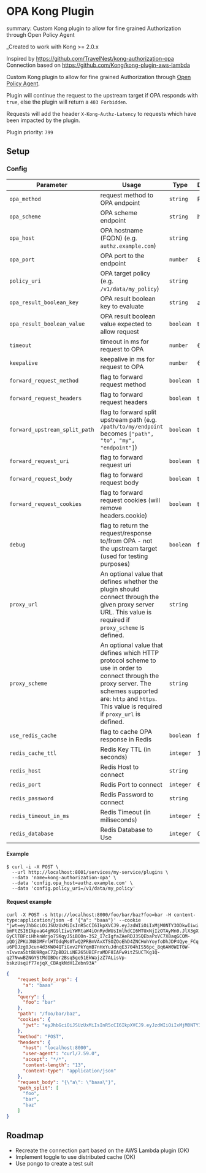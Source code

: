 # OPA Kong Plugin
summary: Custom Kong plugin to allow for fine grained Authorization through Open Policy Agent

_Created to work with Kong >= 2.0.x

Inspired by https://github.com/TravelNest/kong-authorization-opa  
Connection based on https://github.com/Kong/kong-plugin-aws-lambda

Custom Kong plugin to allow for fine grained Authorization through [Open Policy Agent](https://www.openpolicyagent.org/).

Plugin will continue the request to the upstream target if OPA responds with `true`, else the plugin will return a `403 Forbidden`.

Requests will add the header `X-Kong-Authz-Latency` to requests which have been impacted by the plugin.

Plugin priority: `799`

## Setup

### Config
|Parameter                    | Usage                                                                                                       | Type    | Default |
|-----------------------------|-------------------------------------------------------------------------------------------------------------|---------|---------|
|`opa_method`                 |request method to OPA endpoint                                                                               |`string` | POST    |
|`opa_scheme`                 |OPA scheme endpoint                                                                                          |`string` | http    |
|`opa_host`                   |OPA hostname (FQDN) (e.g. `authz.example.com`)                                                               |`string` |         |
|`opa_port`                   |OPA port to the endpoint                                                                                     |`number` | 80      |
|`policy_uri`                 |OPA target policy (e.g. `/v1/data/my_policy`)                                                                |`string` |         |
|`opa_result_boolean_key`     |OPA result boolean key to evaluate                                                                           |`string` | allow   |
|`opa_result_boolean_value`   |OPA result boolean value expected to allow request                                                           |`boolean`| true    |
|`timeout`                    |timeout in ms for request to OPA                                                                             |`number` | 60000   |
|`keepalive`                  |keepalive in ms for request to OPA                                                                           |`number` | 60000   |
|`forward_request_method`     |flag to forward request method                                                                               |`boolean`| true    |
|`forward_request_headers`    |flag to forward request headers                                                                              |`boolean`| true    |
|`forward_upstream_split_path`|flag to forward split upstream path (e.g. `/path/to/my/endpoint` becomes `["path", "to", "my", "endpoint"]`) |`boolean`| true    |
|`forward_request_uri`        |flag to forward request uri                                                                                  |`boolean`| true    |
|`forward_request_body`       |flag to forward request body                                                                                 |`boolean`| true    |
|`forward_request_cookies`    |flag to forward request cookies (will remove headers.cookie)                                                 |`boolean`| true    |
|`debug`                      |flag to return the request/response to/from OPA - not the upstream target (used for testing purposes)        |`boolean`| false   |
|`proxy_url`           |An optional value that defines whether the plugin should connect through the given proxy server URL. This value is required if `proxy_scheme` is defined. | `string` | |
|`proxy_scheme` |An optional value that defines which HTTP protocol scheme to use in order to connect through the proxy server. The schemes supported are: `http` and `https`. This value is required if `proxy_url` is defined. | `string` | |
|`use_redis_cache`            |flag to cache OPA response in Redis   |`boolean`| false   |
|`redis_cache_ttl`            |Redis Key TTL (in seconds)   |`integer`| 15   |
|`redis_host`                 |Redis Host to connect   |`string`|   |
|`redis_port`                 |Redis Port to connect   |`integer`| 6379 |
|`redis_password`             |Redis Password to connect   |`string`| |
|`redis_timeout_in_ms`        |Redis Timeout (in miliseconds)   |`integer`| 500 |
|`redis_database`             |Redis Database to Use   |`integer`| 0 |


#### Example

```
$ curl -i -X POST \
  --url http://localhost:8001/services/my-service/plugins \
  --data 'name=kong-authorization-opa' \
  --data 'config.opa_host=authz.example.com' \
  --data 'config.policy_uri=/v1/data/my_policy'
```

#### Request example

`curl -X POST -s http://localhost:8000/foo/bar/baz?foo=bar -H content-type:application/json -d '{"a": "baaa"}' --cookie "jwt=eyJhbGciOiJSUzUxMiIsInR5cCI6IkpXVCJ9.eyJzdWIiOiIxMjM0NTY3ODkwIiwibmFtZSI6IkpvaG4gRG9lIiwiYWRtaW4iOnRydWUsImlhdCI6MTUxNjIzOTAyMn0.JlX3gXGyClTBFciHhknWrjo7SKqyJ5iBO0n-3S2_I7cIgfaZAeRDJ3SQEbaPxVC7X8aqGCOM-pQOjZPKUJN8DMFrlHTOdqMs0TwQ2PRBmVAxXTSOZOoEhD4ZNCHohYoyfoDhJDP4Qye_FCqu6POJzg0Jcun4d3KW04QTiGxv2PkYqmB7nHxYuJdnqE3704hIS56pc_8q6AW0WIT0W-nIvwzaSbtBU9RgaC7ZpBD2LiNE265UBIFraMDF8IAFw9itZSUCTKg1Q-q27NwwBZNGYStMdIBDor2Bsq5ge51EkWajzZ7ALisVp-bskzUsqUf77ejqX_CBAqkNdH1Zebn93A"`

```json
{
    "request_body_args": {
      "a": "baaa"
    },
    "query": {
      "foo": "bar"
    },
    "path": "/foo/bar/baz",
    "cookies": {
      "jwt": "eyJhbGciOiJSUzUxMiIsInR5cCI6IkpXVCJ9.eyJzdWIiOiIxMjM0NTY3ODkwIiwibmFtZSI6IkpvaG4gRG9lIiwiYWRtaW4iOnRydWUsImlhdCI6MTUxNjIzOTAyMn0.JlX3gXGyClTBFciHhknWrjo7SKqyJ5iBO0n-3S2_I7cIgfaZAeRDJ3SQEbaPxVC7X8aqGCOM-pQOjZPKUJN8DMFrlHTOdqMs0TwQ2PRBmVAxXTSOZOoEhD4ZNCHohYoyfoDhJDP4Qye_FCqu6POJzg0Jcun4d3KW04QTiGxv2PkYqmB7nHxYuJdnqE3704hIS56pc_8q6AW0WIT0W-nIvwzaSbtBU9RgaC7ZpBD2LiNE265UBIFraMDF8IAFw9itZSUCTKg1Q-q27NwwBZNGYStMdIBDor2Bsq5ge51EkWajzZ7ALisVp-bskzUsqUf77ejqX_CBAqkNdH1Zebn93A"
    },
    "method": "POST",
    "headers": {
      "host": "localhost:8000",
      "user-agent": "curl/7.59.0",
      "accept": "*/*",
      "content-length": "13",
      "content-type": "application/json"
    },
    "request_body": "{\"a\": \"baaa\"}",
    "path_split": [
      "foo",
      "bar",
      "baz"
    ]
}
```

## Roadmap

- Recreate the connection part based on the AWS Lambda plugin (OK)
- Implement toggle to use distributed cache (OK)
- Use pongo to create a test suit
